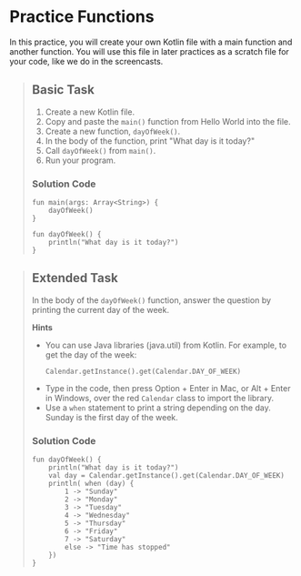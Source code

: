 # Practice Functions
In this practice, you will create your own Kotlin file with a main function and another function. You will use this file in later practices as a scratch file for your code, like we do in the screencasts.

> ## Basic Task
> 1. Create a new Kotlin file.
> 2. Copy and paste the `main()` function from Hello World into the file.
> 3. Create a new function, `dayOfWeek()`.
> 4. In the body of the function, print "What day is it today?"
> 5. Call `dayOfWeek()` from `main()`.
> 6. Run your program.
>
> ### Solution Code
> ```
> fun main(args: Array<String>) {
>     dayOfWeek()
> }
>    
> fun dayOfWeek() {
>     println("What day is it today?")
> }
> ```

> ## Extended Task
> In the body of the `dayOfWeek()` function, answer the question by printing the current day of the week.
> 
> **Hints**
> * You can use Java libraries (java.util) from Kotlin. For example, to get the day of the week:
>   ```
>   Calendar.getInstance().get(Calendar.DAY_OF_WEEK) 
>   ```
> * Type in the code, then press Option + Enter in Mac, or Alt + Enter in Windows, over the red `Calendar` class to import the library.
> * Use a `when` statement to print a string depending on the day. Sunday is the first day of the week.
>
> ### Solution Code
> ```
> fun dayOfWeek() {
>     println("What day is it today?")
>     val day = Calendar.getInstance().get(Calendar.DAY_OF_WEEK)
>     println( when (day) {
>         1 -> "Sunday"
>         2 -> "Monday"
>         3 -> "Tuesday"
>         4 -> "Wednesday"
>         5 -> "Thursday"
>         6 -> "Friday"
>         7 -> "Saturday"
>         else -> "Time has stopped"
>     })
> }
>```